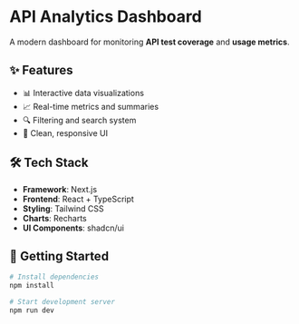# API Analytics Dashboard  

A modern dashboard for monitoring **API test coverage** and **usage metrics**.  

## ✨ Features  
- 📊 Interactive data visualizations  
- 📈 Real-time metrics and summaries  
- 🔍 Filtering and search system  
- 🎨 Clean, responsive UI  

## 🛠 Tech Stack  
- **Framework**: Next.js  
- **Frontend**: React + TypeScript  
- **Styling**: Tailwind CSS  
- **Charts**: Recharts  
- **UI Components**: shadcn/ui  

## 🚀 Getting Started  

```bash
# Install dependencies
npm install

# Start development server
npm run dev
